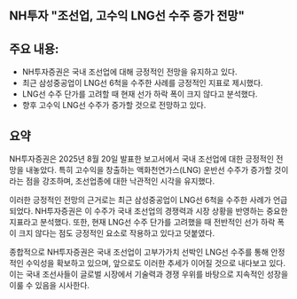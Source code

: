 ## NH투자 "조선업, 고수익 LNG선 수주 증가 전망"

## 주요 내용:
*   NH투자증권은 국내 조선업에 대해 긍정적인 전망을 유지하고 있다.
*   최근 삼성중공업이 LNG선 6척을 수주한 사례를 긍정적인 지표로 제시했다.
*   LNG선 수주 단가를 고려할 때 현재 선가 하락 폭이 크지 않다고 분석했다.
*   향후 고수익 LNG선 수주가 증가할 것으로 전망하고 있다.

## 요약
NH투자증권은 2025년 8월 20일 발표한 보고서에서 국내 조선업에 대한 긍정적인 전망을 내놓았다. 특히 고수익을 창출하는 액화천연가스(LNG) 운반선 수주가 증가할 것이라는 점을 강조하며, 조선업종에 대한 낙관적인 시각을 유지했다.

이러한 긍정적인 전망의 근거로는 최근 삼성중공업이 LNG선 6척을 수주한 사례가 언급되었다. NH투자증권은 이 수주가 국내 조선업의 경쟁력과 시장 상황을 반영하는 중요한 지표라고 분석했다. 또한, 현재 LNG선 수주 단가를 고려했을 때 전반적인 선가 하락 폭이 크지 않다는 점도 긍정적인 요소로 작용하고 있다고 덧붙였다.

종합적으로 NH투자증권은 국내 조선업이 고부가가치 선박인 LNG선 수주를 통해 안정적인 수익성을 확보하고 있으며, 앞으로도 이러한 추세가 이어질 것으로 내다보고 있다. 이는 국내 조선사들이 글로벌 시장에서 기술력과 경쟁 우위를 바탕으로 지속적인 성장을 이룰 수 있음을 시사한다.